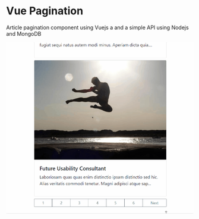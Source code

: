 # Vue Pagination
Article pagination component using Vuejs a and a simple API using Nodejs and MongoDB

<img src="https://github.com/aashrafh/vue-pagination/blob/master/pagination.gif" alt="Pagination Demo" />
